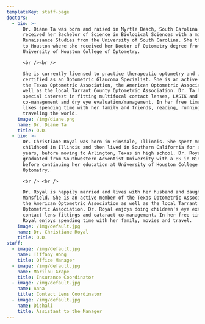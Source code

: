 ```yaml
---
templateKey: staff-page
doctors:
  - bio: >-
      Dr. Diane Ta was born and raised in Myrtle Beach, South Carolina and
      received her Bachelor of Science in Biological Sciences with a minor in
      Renaissance Studies from the University of South Carolina. She then moved
      to Houston where she received her Doctor of Optometry degree from the
      University of Houston College of Optometry. 

      <br /><br />

      She is currently licensed to practice therapeutic optometry and is
      certified as an Optometric Glaucoma Specialist. She is an active member of
      the Texas Optometric Association, the American Optometric Association as
      well as the local Tarrant County Optometric Association. Dr. Ta has
      special interest in fitting multifocal contact lenses, LASIK and cataract
      co-management and dry eye evaluation/management. In her free time she
      likes spending time with her family and friends, reading, running and
      traveling the world.
    image: /img/diane.png
    name: Dr. Diane Ta
    title: O.D.
  - bio: >-
      Dr. Christiane Royal was born in Hinsdale, Illinois. She spent most of her
      childhood in Illinois and then lived in Southern California for a few
      years, before moving to Arlington, Texas in high school. Dr. Royal
      graduated from Southwestern Adventist University with a BS in Biology,
      before continuing her education at University of Houston College of
      Optometry. 

      <br /> <br />

      Dr. Royal is happily married and lives with her husband and daughter in
      Mansfield. She is an active member of the Texas Optometric Association,
      the American Optometric Association as well as the local Tarrant County
      Optometric Association. Dr. Royal enjoys doing children's eye exams,
      contact lens fittings and cataract co-management. In her free time, Dr.
      Royal enjoys spending time with her family, movies and travel.
    image: /img/default.jpg
    name: Dr. Christiane Royal
    title: O.D.
staff:
  - image: /img/default.jpg
    name: Tiffany Hong
    title: Office Manager
  - image: /img/default.jpg
    name: Marilou Grape
    title: Insurance Coordinator
  - image: /img/default.jpg
    name: Anna
    title: Contact Lens Coordinator
  - image: /img/default.jpg
    name: Dishali
    title: Assistant to the Manager
---
```


